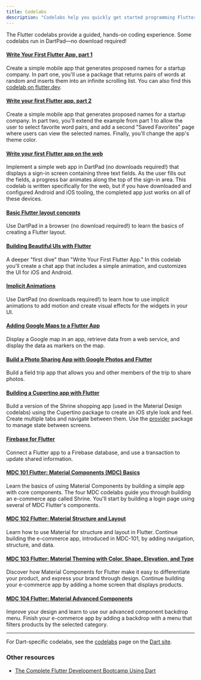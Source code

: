 ```yaml
---
title: Codelabs
description: "Codelabs help you quickly get started programming Flutter."
---
```


The Flutter codelabs provide a guided,
hands-on coding experience. Some codelabs
run in DartPad&mdash;no download required!


#### [Write Your First Flutter App, part 1][]

Create a simple mobile app that generates proposed names
for a startup company. In part one, you'll use a package
that returns pairs of words at random and inserts them into
an infinite scrolling list. You can also find this
[codelab on flutter.dev][].



#### [Write your first Flutter app, part 2][]

Create a simple mobile app that generates proposed names
for a startup company. In part two, you'll extend the
example from part 1 to allow the user to select favorite
word pairs, and add a second "Saved Favorites"
page where users can view the selected names.
Finally, you'll change the app's theme color.


#### [Write your first Flutter app on the web][]

Implement a simple web app in DartPad (no downloads
required!) that displays a sign-in screen
containing three text fields. As the user fills out the
fields, a progress bar animates along the top of the
sign-in area. This codelab is written specifically for
the web, but if you have downloaded and configured
Android and iOS tooling, the completed app just
works on all of these devices.


#### [Basic Flutter layout concepts][]

Use DartPad in a browser (no download required!)
to learn the basics of creating a Flutter layout.


#### [Building Beautiful UIs with Flutter][]

A deeper "first dive" than "Write Your First Flutter App."
In this codelab you'll create a chat app that includes a
simple animation, and customizes the UI for iOS and Android.


#### [Implicit Animations][]

Use DartPad (no downloads required!) to learn how to use
implicit animations to add motion and create
visual effects for the widgets in your UI.

#### [Adding Google Maps to a Flutter App][]

Display a Google map in an app, retrieve data from a
web service, and display the data as markers on the map.


#### [Build a Photo Sharing App with Google Photos and Flutter][]

Build a field trip app that allows you and other
members of the trip to share photos.


#### [Building a Cupertino app with Flutter][]

Build a version of the Shrine shopping app
(used in the Material Design codelabs) using the
Cupertino package to create an iOS style look and feel.
Create multiple tabs and navigate between them.
Use the [provider][] package to manage state between screens.


#### [Firebase for Flutter][]

Connect a Flutter app to a Firebase database,
and use a transaction to update shared information.


#### [MDC 101 Flutter: Material Components (MDC) Basics][]

Learn the basics of using Material Components by building
a simple app with core components.  The four MDC codelabs
guide you through building an e-commerce app called Shrine.
You'll start by building a login page using several of MDC
Flutter's components.


#### [MDC 102 Flutter: Material Structure and Layout][]

Learn how to use Material for structure and layout in Flutter.
Continue building the e-commerce app, introduced in MDC-101,
by adding navigation, structure, and data.


#### [MDC 103 Flutter: Material Theming with Color, Shape, Elevation, and Type][]

Discover how Material Components for Flutter make it
easy to differentiate your product, and express your
brand through design. Continue building your e-commerce
app by adding a home screen that displays products.


#### [MDC 104 Flutter: Material Advanced Components][]

Improve your design and learn to use our advanced
component backdrop menu. Finish your e-commerce app
by adding a backdrop with a menu that filters
products by the selected category.

---

For Dart-specific codelabs, see the
[codelabs][] page on the [Dart site][].

### Other resources

* [The Complete Flutter Development Bootcamp Using Dart][]



[Adding Google Maps to a Flutter app]: {{site.codelabs}}/codelabs/google-maps-in-flutter
[Basic Flutter layout concepts]: /docs/codelabs/layout-basics
[Build a photo sharing app with Google Photos and Flutter]: {{site.codelabs}}/codelabs/google-photos-sharing
[Building beautiful UIs with Flutter]: {{site.codelabs}}/codelabs/flutter
[Building a Cupertino app with Flutter]: {{site.codelabs}}/codelabs/flutter-cupertino
[codelab on flutter.dev]: /docs/get-started/codelab
[codelabs]: {{site.dart-site}}/codelabs
[Dart site]: {{site.dart-site}}
[Firebase for Flutter]: {{site.codelabs}}/codelabs/flutter-firebase
[Implicit animations]: /docs/codelabs/implicit-animations
[MDC 101 Flutter: Material Components (MDC) Basics]: {{site.codelabs}}/codelabs/mdc-101-flutter
[MDC 102 Flutter: Material Structure and Layout]: {{site.codelabs}}/codelabs/mdc-102-flutter
[MDC 103 Flutter: Material Theming with Color, Shape, Elevation, and Type]: {{site.codelabs}}/codelabs/mdc-103-flutter
[MDC 104 Flutter: Material Advanced Components]: {{site.codelabs}}/codelabs/mdc-104-flutter
[provider]: {{site.pub}}/packages/provider
[The Complete Flutter Development Bootcamp Using Dart]: https://www.appbrewery.co/p/flutter-development-bootcamp-with-dart
[Write Your First Flutter App, part 1]: {{site.codelabs}}/codelabs/first-flutter-app-pt1
[Write Your First Flutter App, part 2]: {{site.codelabs}}/codelabs/first-flutter-app-pt2
[Write your first Flutter app on the web]: /docs/get-started/codelab-web
